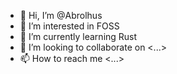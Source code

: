- 👋 Hi, I’m @Abrolhus
- 👀 I’m interested in FOSS
- 🌱 I’m currently learning Rust
- 💞️ I’m looking to collaborate on <...>
- 📫 How to reach me <...>

<!---
Abrolhus/Abrolhus is a ✨ special ✨ repository because its `README.md` (this file) appears on your GitHub profile.
You can click the Preview link to take a look at your changes.
--->
